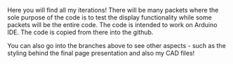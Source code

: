 Here you will find all my iterations! There will be many packets where the sole purpose of the code is to test the display functionality while some packets will be the entire code. The code is intended to work on Arduino IDE. The code is copied from there into the github.

You can also go into the branches above to see other aspects - such as the styling behind the final page presentation and also my CAD files!
